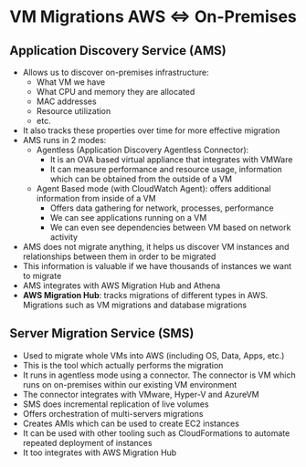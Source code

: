 # VM Migrations AWS <=> On-Premises

## Application Discovery Service (AMS)

- Allows us to discover on-premises infrastructure:
    - What VM we have
    - What CPU and memory they are allocated
    - MAC addresses
    - Resource utilization
    - etc.
- It also tracks these properties over time for more effective migration
- AMS runs in 2 modes:
    - Agentless (Application Discovery Agentless Connector): 
        - It is an OVA based virtual appliance that integrates with VMWare
        - It can measure performance and resource usage, information which can be obtained from the outside of a VM
    - Agent Based mode (with CloudWatch Agent): offers additional information from inside of a VM
        - Offers data gathering for network, processes, performance
        - We can see applications running on a VM
        - We can even see dependencies between VM based on network activity
- AMS does not migrate anything, it helps us discover VM instances and relationships between them in order to be migrated
- This information is valuable if we have thousands of instances we want to migrate
- AMS integrates with AWS Migration Hub and Athena
- **AWS Migration Hub**: tracks migrations of different types in AWS. Migrations such as VM migrations and database migrations

## Server Migration Service (SMS)

- Used to migrate whole VMs into AWS (including OS, Data, Apps, etc.)
- This is the tool which actually performs the migration
- It runs in agentless mode using a connector. The connector is VM which runs on on-premises within our existing VM environment
- The connector integrates with VMware, Hyper-V and AzureVM
- SMS does incremental replication of live volumes
- Offers orchestration of multi-servers migrations
- Creates AMIs which can be used to create EC2 instances
- It can be used with other tooling such as CloudFormations to automate repeated deployment of instances
- It too integrates with AWS Migration Hub
